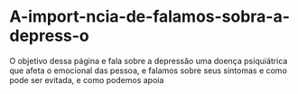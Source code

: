 # A-import-ncia-de-falamos-sobra-a-depress-o

O objetivo dessa página e fala sobre a depressão uma doença psiquiátrica que afeta o emocional das pessoa, e falamos sobre seus sintomas e como pode ser evitada, e como podemos apoia
